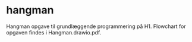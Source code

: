 # hangman

Hangman opgave til grundlæggende programmering på H1.
Flowchart for opgaven findes i Hangman.drawio.pdf.